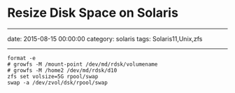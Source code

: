# Resize Disk Space on Solaris 
--- 
date: 2015-08-15 00:00:00
category: solaris
tags: Solaris11,Unix,zfs
***
    format -e
    # growfs -M /mount-point /dev/md/rdsk/volumename
    # growfs -M /home2 /dev/md/rdsk/d10
    zfs set volsize=5G rpool/swap
    swap -a /dev/zvol/dsk/rpool/swap